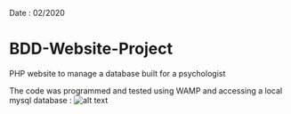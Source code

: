 Date : 02/2020

# BDD-Website-Project
PHP website to manage a database built for a psychologist

The code was programmed and tested using WAMP and accessing a local mysql database :
![alt text](https://i.imgur.com/jsOlObt.png)

